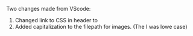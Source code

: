 Two changes made from VScode:
  1. Changed link to CSS in header to <!-- link rel="stylesheet" type="text/css" href="CSS/style.css" -->
  2. Added capitalization to the filepath for images. (The I was lowe case)
